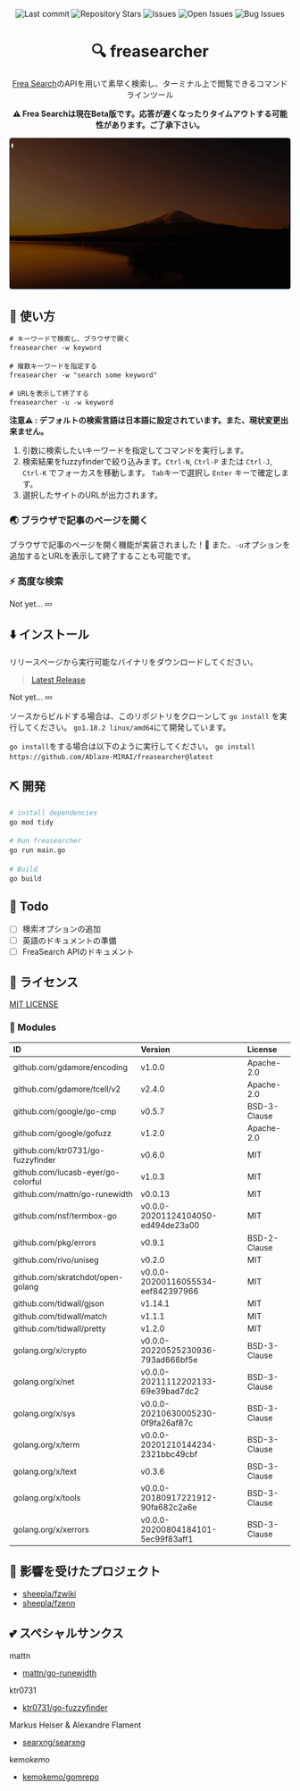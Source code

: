 <div align="center">

![Last commit](https://img.shields.io/github/last-commit/Ablaze-MIRAI/freasearcher?style=flat-square)
![Repository Stars](https://img.shields.io/github/stars/Ablaze-MIRAI/freasearcher?style=flat-square)
![Issues](https://img.shields.io/github/issues/Ablaze-MIRAI/freasearcher?style=flat-square)
![Open Issues](https://img.shields.io/github/issues-raw/Ablaze-MIRAI/freasearcher?style=flat-square)
![Bug Issues](https://img.shields.io/github/issues/Ablaze-MIRAI/freasearcher/bug?style=flat-square)

# 🔍 freasearcher

</div>

<div align="center">

[Frea Search](https://freasearch.org/)のAPIを用いて素早く検索し、ターミナル上で閲覧できるコマンドラインツール

**⚠️ Frea Searchは現在Beta版です。応答が遅くなったりタイムアウトする可能性があります。ご了承下さい。**

</div>

![実行中のgif画像](./img/t-rec.gif)

## 🚀 使い方

```
# キーワードで検索し、ブラウザで開く
freasearcher -w keyword

# 複数キーワードを指定する
freasearcher -w "search some keyword"

# URLを表示して終了する
freasearcher -u -w keyword
```

**注意⚠️ : デフォルトの検索言語は日本語に設定されています。また、現状変更出来ません。**

1. 引数に検索したいキーワードを指定してコマンドを実行します。
1. 検索結果をfuzzyfinderで絞り込みます。`Ctrl-N`, `Ctrl-P` または `Ctrl-J`, `Ctrl-K` でフォーカスを移動します。 `Tab`キーで選択し `Enter` キーで確定します。
1. 選択したサイトのURLが出力されます。

### 🌏 ブラウザで記事のページを開く

ブラウザで記事のページを開く機能が実装されました！🎉
また、`-u`オプションを追加するとURLを表示して終了することも可能です。

### ⚡ 高度な検索

Not yet... 💤

## ⬇️  インストール

リリースページから実行可能なバイナリをダウンロードしてください。

> [Latest Release]()

Not yet... 💤

ソースからビルドする場合は、このリポジトリをクローンして `go install` を実行してください。
`go1.18.2 linux/amd64`にて開発しています。

`go install`をする場合は以下のように実行してください。
`go install https://github.com/Ablaze-MIRAI/freasearcher@latest`

## ⛏️   開発

```sh
# install dependencies
go mod tidy

# Run freasearcher
go run main.go

# Build
go build
```
## 📝 Todo

- [ ] 検索オプションの追加
- [ ] 英語のドキュメントの準備
- [ ] FreaSearch APIのドキュメント

## 📜 ライセンス

[MIT LICENSE](LICENSE)

### 🧩 Modules
|ID|Version|License|
|:---|:---|:---|
|github.com/gdamore/encoding|v1.0.0|Apache-2.0|
|github.com/gdamore/tcell/v2|v2.4.0|Apache-2.0|
|github.com/google/go-cmp|v0.5.7|BSD-3-Clause|
|github.com/google/gofuzz|v1.2.0|Apache-2.0|
|github.com/ktr0731/go-fuzzyfinder|v0.6.0|MIT|
|github.com/lucasb-eyer/go-colorful|v1.0.3|MIT|
|github.com/mattn/go-runewidth|v0.0.13|MIT|
|github.com/nsf/termbox-go|v0.0.0-20201124104050-ed494de23a00|MIT|
|github.com/pkg/errors|v0.9.1|BSD-2-Clause|
|github.com/rivo/uniseg|v0.2.0|MIT|
|github.com/skratchdot/open-golang|v0.0.0-20200116055534-eef842397966|MIT|
|github.com/tidwall/gjson|v1.14.1|MIT|
|github.com/tidwall/match|v1.1.1|MIT|
|github.com/tidwall/pretty|v1.2.0|MIT|
|golang.org/x/crypto|v0.0.0-20220525230936-793ad666bf5e|BSD-3-Clause|
|golang.org/x/net|v0.0.0-20211112202133-69e39bad7dc2|BSD-3-Clause|
|golang.org/x/sys|v0.0.0-20210630005230-0f9fa26af87c|BSD-3-Clause|
|golang.org/x/term|v0.0.0-20201210144234-2321bbc49cbf|BSD-3-Clause|
|golang.org/x/text|v0.3.6|BSD-3-Clause|
|golang.org/x/tools|v0.0.0-20180917221912-90fa682c2a6e|BSD-3-Clause|
|golang.org/x/xerrors|v0.0.0-20200804184101-5ec99f83aff1|BSD-3-Clause|

## 👏 影響を受けたプロジェクト 

- [sheepla/fzwiki](https://github.com/sheepla/fzwiki)
- [sheepla/fzenn](https://github.com/sheepla/fzenn)

## 💕  スペシャルサンクス
mattn
- [mattn/go-runewidth](https://github.com/mattn/go-runewidth)

ktr0731
- [ktr0731/go-fuzzyfinder](https://github.com/ktr0731/go-fuzzyfinder)

Markus Heiser & Alexandre Flament
- [searxng/searxng](https://github.com/searxng/searxng)

kemokemo
- [kemokemo/gomrepo](https://github.com/kemokemo/gomrepo)
